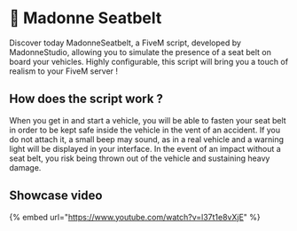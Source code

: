 # 🚗 Madonne Seatbelt

Discover today MadonneSeatbelt, a FiveM script, developed by MadonneStudio, allowing you to simulate the presence of a seat belt on board your vehicles. Highly configurable, this script will bring you a touch of realism to your FiveM server !



## **How does the script work ?**

When you get in and start a vehicle, you will be able to fasten your seat belt in order to be kept safe inside the vehicle in the vent of an accident. If you do not attach it, a small beep may sound, as in a real vehicle and a warning light will be displayed in your interface. In the event of an impact without a seat belt, you risk being thrown out of the vehicle and sustaining heavy damage.



## Showcase video

{% embed url="https://www.youtube.com/watch?v=l37t1e8vXjE" %}
